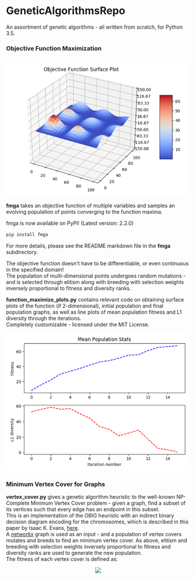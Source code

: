 # GeneticAlgorithmsRepo
An assortment of genetic algorithms - all written from scratch, for Python 3.5.
### Objective Function Maximization

![](functionplot.png)  

**fmga** takes an objective function of multiple variables and samples an evolving population of points converging to the function maxima.

fmga is now available on PyPI! (Latest version: 2.2.0)   
```bash
pip install fmga
```

For more details, please see the README markdown file in the **fmga** subdirectory.

The objective function doesn't have to be differentiable, or even continuous in the specified domain!  
The population of multi-dimensional points undergoes random mutations - and is selected through elitism along with breeding with selection weights 
inversely proportional to fitness and diversity ranks.  

**function_maximize_plots.py** contains relevant code on obtaining surface plots of the function (if 2-dimensional), initial population and final population graphs, as well as line plots of mean population fitness 
and L1 diversity through the iterations.  
Completely customizable - licensed under the MIT License.

![](meanstats.png)

### Minimum Vertex Cover for Graphs
**vertex_cover.py** gives a genetic algorithm heuristic to the well-known NP-Complete Minimum Vertex Cover problem - given a graph, find a subset of its vertices such that every edge has an endpoint in this subset.  
This is an implementation of the OBIG heuristic with an indirect binary decision diagram encoding for the chromosomes, which is described in this paper by Isaac K. Evans, [here](https://pdfs.semanticscholar.org/4309/66ae3423f07738748f6cd5cef4f108ca87ea.pdf).  
A [networkx](https://networkx.github.io/) graph is used as an input - and a population of vertex covers mutates and breeds to find an minimum vertex cover.
As above, elitism and breeding with selection weights inversely proportional to fitness and diversity ranks are used to generate the new population.  
The fitness of each vertex cover is defined as: 
<p align="center"> 
<img src="https://latex.codecogs.com/gif.latex?fitness%28VC%29%20%3D%20%5Cfrac%7B200%7D%7B1&plus;VC.length%7D")
</p>
